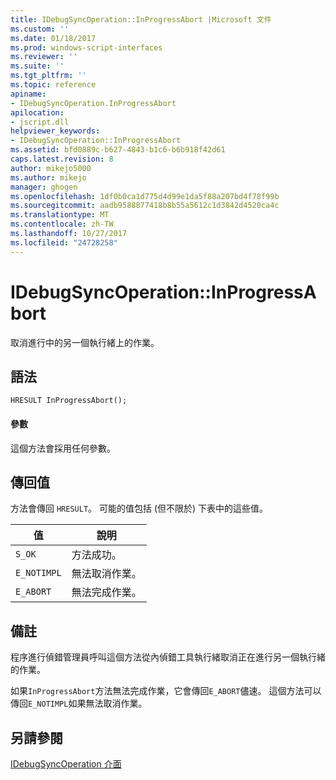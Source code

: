 ```yaml
---
title: IDebugSyncOperation::InProgressAbort |Microsoft 文件
ms.custom: ''
ms.date: 01/18/2017
ms.prod: windows-script-interfaces
ms.reviewer: ''
ms.suite: ''
ms.tgt_pltfrm: ''
ms.topic: reference
apiname:
- IDebugSyncOperation.InProgressAbort
apilocation:
- jscript.dll
helpviewer_keywords:
- IDebugSyncOperation::InProgressAbort
ms.assetid: bfd0889c-b627-4843-b1c6-b6b918f42d61
caps.latest.revision: 8
author: mikejo5000
ms.author: mikejo
manager: ghogen
ms.openlocfilehash: 1df0b0ca1d775d4d99e1da5f88a207bd4f78f99b
ms.sourcegitcommit: aadb9588877418b8b55a5612c1d3842d4520ca4c
ms.translationtype: MT
ms.contentlocale: zh-TW
ms.lasthandoff: 10/27/2017
ms.locfileid: "24728258"
---
```

# <a name="idebugsyncoperationinprogressabort"></a>IDebugSyncOperation::InProgressAbort
取消進行中的另一個執行緒上的作業。  
  
## <a name="syntax"></a>語法  
  
```  
HRESULT InProgressAbort();  
```  
  
#### <a name="parameters"></a>參數  
 這個方法會採用任何參數。  
  
## <a name="return-value"></a>傳回值  
 方法會傳回 `HRESULT`。 可能的值包括 (但不限於) 下表中的這些值。  
  
|值|說明|  
|-----------|-----------------|  
|`S_OK`|方法成功。|  
|`E_NOTIMPL`|無法取消作業。|  
|`E_ABORT`|無法完成作業。|  
  
## <a name="remarks"></a>備註  
 程序進行偵錯管理員呼叫這個方法從內偵錯工具執行緒取消正在進行另一個執行緒的作業。  
  
 如果`InProgressAbort`方法無法完成作業，它會傳回`E_ABORT`儘速。 這個方法可以傳回`E_NOTIMPL`如果無法取消作業。  
  
## <a name="see-also"></a>另請參閱  
 [IDebugSyncOperation 介面](../../winscript/reference/idebugsyncoperation-interface.md)